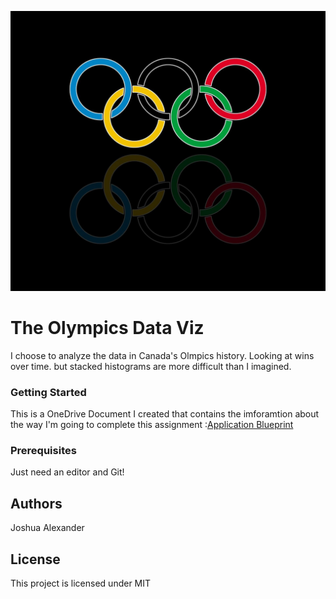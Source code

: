 ![Olympics symbol](images/olympPic.jpg)

# The Olympics Data Viz

I choose to analyze the data in Canada's Olmpics history. Looking at wins over time. but stacked histograms are more difficult than I imagined. 

### Getting Started 
This is a OneDrive Document I created that contains the imforamtion about the way I'm going to complete this assignment :[Application Blueprint](#)


### Prerequisites 
Just need an editor and Git!

## Authors
Joshua Alexander

## License 
This project is licensed under MIT
